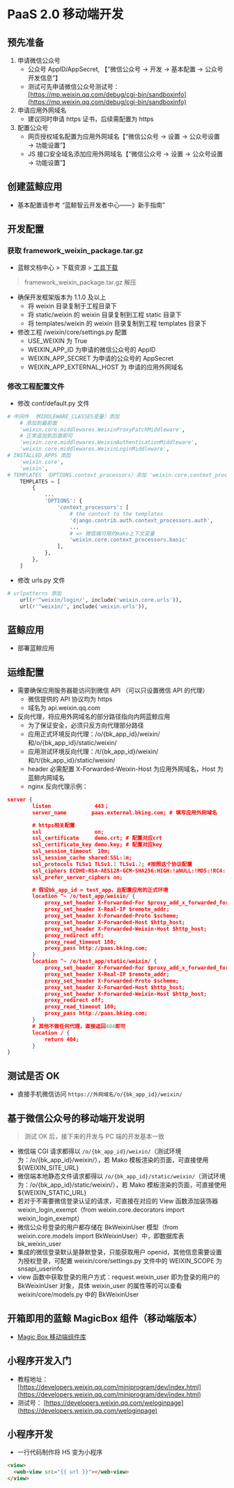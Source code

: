 # PaaS 2.0 移动端开发

## 预先准备

1. 申请微信公众号
    - 公众号 AppID/AppSecret, 【“微信公众号 → 开发 → 基本配置 → 公众号开发信息”】
    - 测试可先申请微信公众号测试号：[https://mp.weixin.qq.com/debug/cgi-bin/sandboxinfo](https://mp.weixin.qq.com/debug/cgi-bin/sandboxinfo)
2. 申请应用外网域名
    - 建议同时申请 https 证书，后续需配置为 https
3. 配置公众号
    - 网页授权域名配置为应用外网域名【“微信公众号 → 设置 → 公众号设置 → 功能设置”】
    - JS 接口安全域名添加应用外网域名【“微信公众号 → 设置 → 公众号设置 → 功能设置”】


## 创建蓝鲸应用

* 基本配置请参考 “蓝鲸智云开发者中心——》新手指南”

## 开发配置

### 获取 framework_weixin_package.tar.gz

* 蓝鲸文档中心 > 下载资源 > [工具下载](https://bk.tencent.com/docs/markdown/软件资源/README.md)

> framework_weixin_package.tar.gz 解压

* 确保开发框架版本为 1.1.0 及以上
    - 将 weixin 目录复制于工程目录下
    - 将 static/weixin 的 weixin 目录复制到工程 static 目录下
    - 将 templates/weixin 的 weixin 目录复制到工程 templates 目录下
* 修改工程 /weixin/core/settings.py 配置
    - USE_WEIXIN 为 True
    - WEIXIN_APP_ID 为申请的微信公众号的 AppID
    - WEIXIN_APP_SECRET 为申请的公众号的 AppSecret
    - WEIXIN_APP_EXTERNAL_HOST 为 申请的应用外网域名

### 修改工程配置文件

* 修改 conf/default.py 文件

```python
# 中间件 （MIDDLEWARE_CLASSES变量）添加
    # 添加到最前面
    'weixin.core.middlewares.WeixinProxyPatchMiddleware',
    # 正常追加到后面即可
    'weixin.core.middlewares.WeixinAuthenticationMiddleware',
    'weixin.core.middlewares.WeixinLoginMiddleware',
# INSTALLED_APPS 添加
    'weixin.core',
    'weixin',
# TEMPLATES （OPTIONS.context_processors）添加 'weixin.core.context_processors.basic'
    TEMPLATES = [
        {
            ...
            'OPTIONS': {
                'context_processors': [
                    # the context to the templates
                    'django.contrib.auth.context_processors.auth',
                    ...
                    # => 微信端可用的mako上下文变量
                    'weixin.core.context_processors.basic'
                ],
            },
        },
    ]

```

* 修改 urls.py 文件

```python
# urlpatterns 添加
    url(r'^weixin/login/', include('weixin.core.urls')),
    url(r'^weixin/', include('weixin.urls')),
```

## 蓝鲸应用

* 部署蓝鲸应用

## 运维配置

* 需要确保应用服务器能访问到微信 API （可以只设置微信 API 的代理）
    - 微信提供的 API 协议均为 https
    - 域名为 api.weixin.qq.com
* 反向代理，将应用外网域名的部分路径指向内网蓝鲸应用
    - 为了保证安全，必须只反方向代理部分路径
    - 应用正式环境反向代理：/o/{bk_app_id}/weixin/和/o/{bk_app_id}/static/weixin/
    - 应用测试环境反向代理：/t/{bk_app_id}/weixin/和/t/{bk_app_id}/static/weixin/
    - header 必需配置 X-Forwarded-Weixin-Host 为应用外网域名，Host 为蓝鲸内网域名
    - nginx 反向代理示例：

```json
server {
        listen              443；
        server_name        paas.external.bking.com; # 填写应用外网域名

        # https相关配置
        ssl                 on;
        ssl_certificate     demo.crt; # 配置对应crt
        ssl_certificate_key demo.key; # 配置对应key
        ssl_session_timeout  10m;
        ssl_session_cache shared:SSL:1m;
        ssl_protocols TLSv1 TLSv1.1 TLSv1.2; #按照这个协议配置
        ssl_ciphers ECDHE-RSA-AES128-GCM-SHA256:HIGH:!aNULL:!MD5:!RC4:!DHE;#按照这个套件配置
        ssl_prefer_server_ciphers on;

        # 假设bk_app_id = test_app，且配置应用的正式环境
        location ^~ /o/test_app/weixin/ {
            proxy_set_header X-Forwarded-For $proxy_add_x_forwarded_for;
            proxy_set_header X-Real-IP $remote_addr;
            proxy_set_header X-Forwarded-Proto $scheme;
            proxy_set_header X-Forwarded-Host $http_host;
            proxy_set_header X-Forwarded-Weixin-Host $http_host;
            proxy_redirect off;
            proxy_read_timeout 180;
            proxy_pass http://paas.bking.com;
        }
        location ^~ /o/test_app/static/weixin/ {
            proxy_set_header X-Forwarded-For $proxy_add_x_forwarded_for;
            proxy_set_header X-Real-IP $remote_addr;
            proxy_set_header X-Forwarded-Proto $scheme;
            proxy_set_header X-Forwarded-Host $http_host;
            proxy_set_header X-Forwarded-Weixin-Host $http_host;
            proxy_redirect off;
            proxy_read_timeout 180;
            proxy_pass http://paas.bking.com;
        }
        # 其他不做任何代理，直接返回404即可
        location / {
            return 404;
        }
}
```
## 测试是否 OK

* 直接手机微信访问  `https://外网域名/o/{bk_app_id}/weixin/`

## 基于微信公众号的移动端开发说明

> 测试 OK 后，接下来的开发与 PC 端的开发基本一致

* 微信端 CGI 请求都得以 `/o/{bk_app_id}/weixin/`（测试环境为：/o/{bk_app_id}/weixin/），若 Mako 模板渲染的页面，可直接使用 ${WEIXIN_SITE_URL}
* 微信端本地静态文件请求都得以 `/o/{bk_app_id}/static/weixin/`（测试环境为：/o/{bk_app_id}/static/weixin/），若 Mako 模板渲染的页面，可直接使用 ${WEIXIN_STATIC_URL}
* 若对于不需要微信登录认证的请求，可直接在对应的 View 函数添加装饰器 weixin_login_exempt（from weixin.core.decorators import weixin_login_exempt）
* 微信公众号登录的用户都存储在 BkWeixinUser 模型（from weixin.core.models import BkWeixinUser）中，即数据库表 bk_weixin_user
* 集成的微信登录默认是静默登录，只能获取用户 openid，其他信息需要设置为授权登录，可配置 weixin/core/settings.py 文件中的 WEIXIN_SCOPE 为 snsapi_userinfo
* view 函数中获取登录的用户方式：request.weixin_user 即为登录的用户的 BkWeixinUser 对象，具体 weixin_user 的属性等的可以查看 weixin/core/models.py 中的 BkWeixinUser

## 开箱即用的蓝鲸 MagicBox 组件（移动端版本）

* [Magic Box 移动端组件库](https://magicbox.bk.tencent.com/#mobile/show)

## 小程序开发入门

* 教程地址：[https://developers.weixin.qq.com/miniprogram/dev/index.html](https://developers.weixin.qq.com/miniprogram/dev/index.html)
* 测试号： [https://developers.weixin.qq.com/weloginpage](https://developers.weixin.qq.com/weloginpage)

## 小程序开发

* 一行代码制作将 H5 变为小程序

```html
<view>
  <web-view src="{{ url }}"></web-view>
</view>
```
